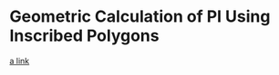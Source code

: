 # Geometric Calculation of PI Using Inscribed Polygons
[a link](https://github.com/connor-occhialini/blob/master/pi-poly-u.pdf?raw=true)
